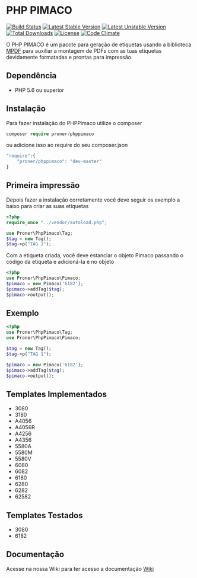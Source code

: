 # PHP PIMACO

[![Build Status](https://travis-ci.org/mrprompt/phppimaco.svg?branch=master)](https://travis-ci.org/mrprompt/phppimaco)
[![Latest Stable Version](https://poser.pugx.org/proner/phppimaco/v/stable)](https://packagist.org/packages/proner/phppimaco)
[![Latest Unstable Version](https://poser.pugx.org/proner/phppimaco/v/unstable)](https://packagist.org/packages/proner/phppimaco)
[![Total Downloads](https://poser.pugx.org/proner/phppimaco/downloads)](https://packagist.org/packages/proner/phppimaco)
[![License](https://poser.pugx.org/proner/phppimaco/license.svg)](https://packagist.org/packages/proner/phppimaco)
[![Code Climate](https://codeclimate.com/github/PronerInformatica/phppimaco/badges/gpa.svg)](https://codeclimate.com/github/PronerInformatica/phppimaco)

O PHP PIMACO é um pacote para geração de etiquetas usando a biblioteca <a href="https://github.com/mpdf/mpdf" target="_blank">MPDF</a> para auxiliar a montagem de PDFs com as tuas etiquetas devidamente formatadas e prontas para impressão.

## Dependência

- PHP 5.6 ou superior

## Instalação

Para fazer instalação do PHPPimaco utilize o composer
```php
composer require proner/phppimaco
```
ou adicione isso ao require do seu composer.json
```php
"require":{
    "proner/phppimaco": "dev-master"
}
```

## Primeira impressão
Depois fazer a instalação corretamente você deve seguir os exemplo a baixo para criar as suas etiquetas
```php
<?php
require_once "../vendor/autoload.php";

use Proner\PhpPimaco\Tag;
$tag = new Tag();
$tag->p("TAG 1");
```
Com a etiqueta criada, você deve estanciar o objeto Pimaco passando o código da etiqueta e adicioná-la e no objeto
```php
<?php
use Proner\PhpPimaco\Pimaco;
$pimaco = new Pimaco('6182');
$pimaco->addTag($tag);
$pimaco->output();
```

## Exemplo
```php
<?php
use Proner\PhpPimaco\Tag;
use Proner\PhpPimaco\Pimaco;

$tag = new Tag();
$tag->p("TAG 1");

$pimaco = new Pimaco('6182');
$pimaco->addTag($tag);
$pimaco->output();
```


## Templates Implementados
* 3080
* 3180
* A4056
* A4056R
* A4256
* A4356
* 5580A
* 5580M
* 5580V
* 6080
* 6082
* 6180
* 6280
* 6282
* 62582


## Templates Testados
* 3080
* 6182


## Documentação

Acesse na nossa Wiki para ter acesso a documentação <a href="https://github.com/PronerInformatica/phppimaco/wiki" target="_blank">Wiki</a>
